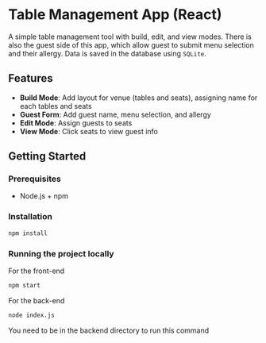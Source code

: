 # Table Management App (React)

A simple table management tool with build, edit, and view modes. There is also the guest side of this app, which allow guest to submit menu selection and their allergy. Data is saved in the database using `SQLite`.

## Features

- **Build Mode**: Add layout for venue (tables and seats), assigning name for each tables and seats
- **Guest Form**: Add guest name, menu selection, and allergy
- **Edit Mode**: Assign guests to seats
- **View Mode**: Click seats to view guest info

## Getting Started

### Prerequisites

- Node.js + npm

### Installation

```bash
npm install
```

### Running the project locally

For the front-end

```bash
npm start
```

For the back-end

```bash
node index.js
```

You need to be in the backend directory to run this command
